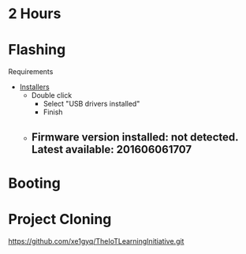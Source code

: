 # 2 Hours

# Flashing

Requirements

- [Installers](https://software.intel.com/en-us/iot/hardware/edison/downloads)
  - Double click
    - Select "USB drivers installed"
    - Finish
  - Firmware version installed: not detected. Latest available: 201606061707
    -  


# Booting

# Project Cloning

https://github.com/xe1gyq/TheIoTLearningInitiative.git

